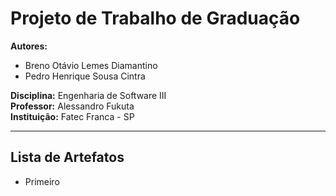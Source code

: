 # Projeto de Trabalho de Graduação

**Autores:**
*   Breno Otávio Lemes Diamantino
*   Pedro Henrique Sousa Cintra

**Disciplina:** Engenharia de Software III  
**Professor:** Alessandro Fukuta  
**Instituição:** Fatec Franca - SP

---

## Lista de Artefatos

* Primeiro
